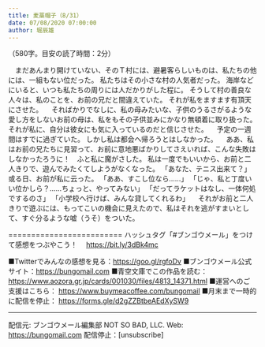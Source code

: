 ```yaml
---
title: 麦藁帽子（8/31）
date: 07/08/2020 07:00:00
author: 堀辰雄
---
```


（580字。目安の読了時間：2分）

　まだあんまり開けていない、そのＴ村には、避暑客らしいものは、私たちの他には、一組もない位だった。
私たちはその小さな村の人気者だった。
海岸などにいると、いつも私たちの周りには人だかりがした程に。
そうして村の善良な人々は、私のことを、お前の兄だと間違えていた。
それが私をますます有頂天にさせた。
　そればかりでなしに、私の母みたいな、子供のうるさがるような愛し方をしないお前の母は、私をもその子供並みにかなり無頓着に取り扱った。
それが私に、自分は彼女にも気に入っているのだと信じさせた。
　予定の一週間はすでに過ぎていた。
しかし私は都会へ帰ろうとはしなかった。
　ああ、私はお前の兄たちに見習って、お前に意地悪ばかりしてさえいれば、こんな失敗はしなかったろうに！　ふと私に魔がさした。
私は一度でもいいから、お前と二人きりで、遊んでみたくてしようがなくなった。
「あなた、テニス出来て？」或る日、お前が私に云った。
「ああ、すこし位なら……」
「じゃ、私と丁度いい位かしら？……ちょっと、やってみない」
「だってラケットはなし、一体何処でするのさ」
「小学校へ行けば、みんな貸してくれるわ」
　それがお前と二人きりで遊ぶには、もってこいの機会に見えたので、私はそれを逃がすまいとして、すぐ分るような嘘（うそ）をついた。

=========================
ハッシュタグ「#ブンゴウメール」をつけて感想をつぶやこう！　
https://bit.ly/3dBk4mc

■Twitterでみんなの感想を見る：https://goo.gl/rgfoDv
■ブンゴウメール公式サイト：https://bungomail.com
■青空文庫でこの作品を読む：https://www.aozora.gr.jp/cards/001030/files/4813_14371.html
■運営へのご支援はこちら： https://www.buymeacoffee.com/bungomail
■月末まで一時的に配信を停止： https://forms.gle/d2gZZBtbeAEdXySW9

-------
配信元: ブンゴウメール編集部
NOT SO BAD, LLC.
Web: https://bungomail.com
配信停止：[unsubscribe]

